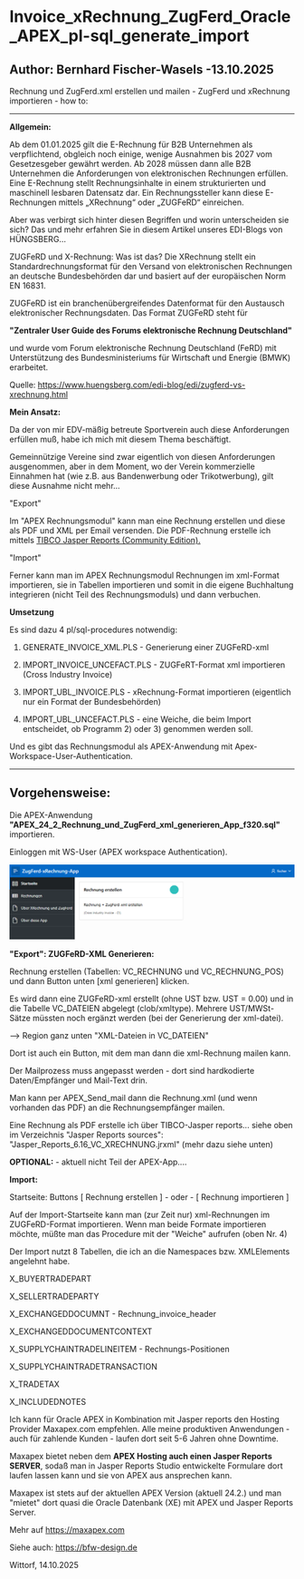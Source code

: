 # Invoice_xRechnung_ZugFerd_Oracle_APEX_pl-sql_generate_import
Author: Bernhard Fischer-Wasels -13.10.2025
--------------------------------------------------------------------------------

Rechnung und ZugFerd.xml erstellen und mailen - ZugFerd und xRechnung importieren - how to:

--------------------------------------------------------------------------------

<b>Allgemein:</b>

Ab dem 01.01.2025 gilt die E-Rechnung für B2B Unternehmen als verpflichtend, obgleich noch einige, wenige Ausnahmen bis 2027 vom Gesetzesgeber gewährt werden. Ab 2028 müssen dann alle B2B Unternehmen die Anforderungen von elektronischen Rechnungen erfüllen. Eine E-Rechnung stellt Rechnungsinhalte in einem strukturierten und maschinell lesbaren Datensatz dar. Ein Rechnungssteller kann diese E-Rechnungen mittels „XRechnung“ oder „ZUGFeRD“ einreichen.

Aber was verbirgt sich hinter diesen Begriffen und worin unterscheiden sie sich? Das und mehr erfahren Sie in diesem Artikel unseres EDI-Blogs von HÜNGSBERG…

ZUGFeRD und X-Rechnung: Was ist das?
Die XRechnung stellt ein Standardrechnungsformat für den Versand von elektronischen Rechnungen an deutsche Bundesbehörden dar und basiert auf der europäischen Norm EN 16831.

ZUGFeRD ist ein branchenübergreifendes Datenformat für den Austausch elektronischer Rechnungsdaten. Das Format ZUGFeRD steht für 

<b>"Zentraler User Guide des Forums elektronische Rechnung Deutschland"</b> 

und wurde vom Forum elektronische Rechnung Deutschland (FeRD) mit Unterstützung des Bundesministeriums für Wirtschaft und Energie (BMWK) erarbeitet.

Quelle: https://www.huengsberg.com/edi-blog/edi/zugferd-vs-xrechnung.html

<b>Mein Ansatz:</b>

Da der von mir EDV-mäßig betreute Sportverein auch diese Anforderungen erfüllen muß, habe ich mich mit diesem Thema beschäftigt.

Gemeinnützige Vereine sind zwar eigentlich von diesen Anforderungen ausgenommen, aber in dem Moment, wo der Verein kommerzielle Einnahmen hat (wie z.B. aus Bandenwerbung oder Trikotwerbung), gilt diese Ausnahme nicht mehr...


"Export"

Im "APEX Rechnungsmodul" kann man eine Rechnung erstellen und diese als PDF und XML per Email versenden. Die PDF-Rechnung erstelle ich mittels <a target=new href ="https://www.jaspersoft.com/products/jaspersoft-community">TIBCO Jasper Reports (Community Edition).</a>

"Import"

Ferner kann man im APEX Rechnungsmodul Rechnungen im xml-Format importieren, sie in Tabellen importieren und somit in die eigene Buchhaltung integrieren (nicht Teil des Rechnungsmoduls) und dann verbuchen.

<b>Umsetzung</b>

Es sind dazu 4 pl/sql-procedures notwendig:

1) GENERATE_INVOICE_XML.PLS - Generierung einer ZUGFeRD-xml

2) IMPORT_INVOICE_UNCEFACT.PLS - ZUGFeRT-Format xml importieren (Cross Industry Invoice)

3) IMPORT_UBL_INVOICE.PLS - xRechnung-Format importieren (eigentlich nur ein Format der Bundesbehörden)

4) IMPORT_UBL_UNCEFACT.PLS - eine Weiche, die beim Import entscheidet, ob Programm 2) oder 3) genommen werden soll.

Und es gibt das Rechnungsmodul als APEX-Anwendung mit Apex-Workspace-User-Authentication.

---------------------------------
<b>Vorgehensweise:</b>
---------------------------------

Die APEX-Anwendung <b>"APEX_24_2_Rechnung_und_ZugFerd_xml_generieren_App_f320.sql"</b> importieren.

Einloggen mit WS-User (APEX workspace Authentication).

<img src="/images/ZugFerd_app_screenshot.png" alt="APEX Rechnungsmodul" />


<b>"Export": ZUGFeRD-XML Generieren:</b>

Rechnung erstellen (Tabellen: VC_RECHNUNG und VC_RECHNUNG_POS) und dann Button unten [xml generieren] klicken.

Es wird dann eine ZUGFeRD-xml erstellt (ohne UST bzw. UST = 0.00) und in die Tabelle VC_DATEIEN abgelegt (clob/xmltype).
Mehrere UST/MWSt-Sätze müssten noch ergänzt werden (bei der Generierung der xml-datei).

--> Region ganz unten "XML-Dateien in VC_DATEIEN"

Dort ist auch ein Button, mit dem man dann die xml-Rechnung mailen kann.

Der Mailprozess muss angepasst werden - dort sind hardkodierte Daten/Empfänger und Mail-Text drin.

Man kann per APEX_Send_mail dann die Rechnung.xml (und wenn vorhanden das PDF) an die Rechnungsempfänger mailen. 

Eine Rechnung als PDF erstelle ich über TIBCO-Jasper reports...
siehe oben im Verzeichnis "Jasper Reports sources": "Jasper_Reports_6.16_VC_XRECHNUNG.jrxml" (mehr dazu siehe unten)

<b>OPTIONAL:</b> - aktuell nicht Teil der APEX-App....

<b>Import:</b>

Startseite: Buttons [ Rechnung erstellen ] - oder - [ Rechnung importieren ]

Auf der Import-Startseite kann man (zur Zeit nur) xml-Rechnungen im ZUGFeRD-Format importieren.
Wenn man beide Formate importieren möchte, müßte man das Procedure mit der "Weiche" aufrufen (oben Nr. 4)

Der Import nutzt 8 Tabellen, die ich an die Namespaces bzw. XMLElements angelehnt habe.

X_BUYERTRADEPART

X_SELLERTRADEPARTY

X_EXCHANGEDDOCUMNT - Rechnung_invoice_header

X_EXCHANGEDDOCUMENTCONTEXT

X_SUPPLYCHAINTRADELINEITEM - Rechnungs-Positionen

X_SUPPLYCHAINTRADETRANSACTION

X_TRADETAX

X_INCLUDEDNOTES


Ich kann für Oracle APEX in Kombination mit Jasper reports den Hosting Provider Maxapex.com empfehlen. Alle meine produktiven Anwendungen - auch für zahlende Kunden - laufen dort seit 5-6 Jahren ohne Downtime.

Maxapex bietet neben dem <b>APEX Hosting auch einen Jasper Reports SERVER</b>, sodaß man in Jasper Reports Studio entwickelte Formulare dort laufen lassen kann und sie von APEX aus ansprechen kann.

Maxapex ist stets auf der aktuellen APEX Version (aktuell 24.2.) und man "mietet" dort quasi die Oracle Datenbank (XE) mit APEX und Jasper Reports Server.

Mehr auf https://maxapex.com

Siehe auch: https://bfw-design.de

Wittorf, 14.10.2025


